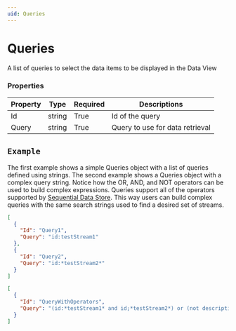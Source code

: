 ```yaml
---
uid: Queries
---
```


 
 # Queries
A list of queries to select the data items to be displayed in the Data View
### Properties

Property | Type | Required | Descriptions
 --- | --- | --- | ---
Id | string | True | Id of the query
Query | string | True | Query to use for data retrieval

## `Example` 
The first example shows a simple Queries object with a list of queries defined using strings. The second example shows a Queries object with a complex query string. Notice how the OR, AND, and NOT operators can be used to build complex expressions. Queries support all of the operators supported by [Sequential Data Store](https://ocs-docs.osisoft.com/Documentation/SequentialDataStore/Searching.html). This way users can build complex queries with the same search strings used to find a desired set of streams.
```json
[
  {
    "Id": "Query1",
    "Query": "id:testStream1"
  },
  {
    "Id": "Query2",
    "Query": "id:*testStream2*"
  }
]
``` 
```json
[
  {
    "Id": "QueryWithOperators",
    "Query": "(id:*testStream1* and id;*testStream2*) or (not description:*testStream3*)"
  }
]
``` 

